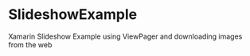SlideshowExample
================

Xamarin Slideshow Example using ViewPager and downloading images from the web
